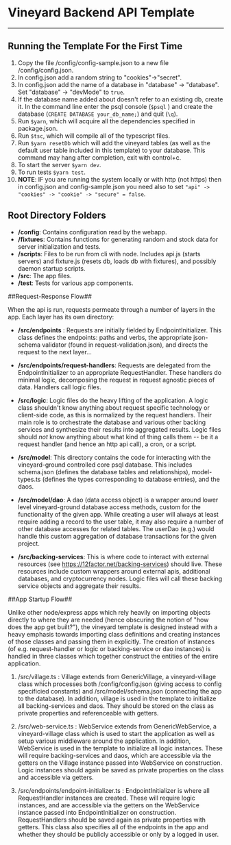 # Vineyard Backend API Template
---------

## Running the Template For the First Time ##
1. Copy the file /config/config-sample.json to a new file /config/config.json.
2. In config.json add a random string to "cookies"->"secret".
3. In config.json add the name of a database in "database" -> "database". Set "database" -> "devMode" to `true`.
4. If the database name added about doesn't refer to an existing db, create it. In the command line enter the psql console (`$psql` ) and create the database (`CREATE DATABASE your_db_name;`) and quit (`\q`).
5. Run `$yarn`, which will acquire all the dependencies specified in package.json.
6. Run `$tsc`, which will compile all of the typescript files.
7. Run `$yarn resetDb` which will add the vineyard tables (as well as the default user table included in this template) to your database. This command may hang after completion, exit with control+c.
8. To start the server `$yarn dev`.
9. To run tests `$yarn test`.
10. **NOTE**: IF you are running the system locally or with http (not https) then in config.json and config-sample.json you need also to set `"api" -> "cookies" -> "cookie" -> "secure" = false`. 

## Root Directory Folders ##

 - **/config**: Contains configuration read by the webapp.
 - **/fixtures**: Contains functions for generating random and stock data for server initialization and tests.
 - **/scripts**: Files to be run from cli with node. Includes api.js (starts servers) and fixture.js (resets db, loads db with fixtures), and possibly daemon startup scripts.
 - **/src**: The app files.
 - **/test**: Tests for various app components.

##Request-Response Flow##

When the api is run, requests permeate through a number of layers in the app. Each layer has its own directory:

- **/src/endpoints** : Requests are initially fielded by EndpointInitializer. This class defines the endpoints: paths and verbs, the appropriate json-schema validator (found in request-validation.json), and directs the request to the next layer...

- **/src/endpoints/request-handlers**: Requests are delegated from the EndpointInitializer to an appropriate RequestHandler. These handlers do minimal logic, decomposing the request in request agnostic pieces of data. Handlers call logic files.

- **/src/logic**:  Logic files do the heavy lifting of the application. A logic class shouldn't know anything about request specific technology or client-side code, as this is normalized by the request handlers. Their main role is to orchestrate the database and various other backing services and synthesize their results into aggregated results. Logic files should _not_ know anything about what kind of thing calls them -- be it a request handler (and hence an http api call), a cron, or a script.

- **/src/model**: This directory contains the code for interacting with the vineyard-ground controlled core psql database. This includes schema.json (defines the database tables and relationships), model-types.ts (defines the types corresponding to database entries), and the daos.

- **/src/model/dao**: A dao (data access object) is a wrapper around lower level vineyard-ground database access methods, custom for the functionality of the given app. While creating a user will always at least require adding a record to the user table, it may also require a number of other database accesses for related tables. The userDao (e.g.) would handle this custom aggregation of database transactions for the given project.

- **/src/backing-services**: This is where code to interact with external resources (see https://12factor.net/backing-services) should live. These resources include custom wrappers around external apis, additional databases, and cryptocurrency nodes. Logic files will call these backing service objects and aggregate their results.

##App Startup Flow##

Unlike other node/express apps which rely heavily on importing objects directly to where they are needed (hence obscuring the notion of "how does the app get built?"), the vineyard template is designed instead with a heavy emphasis towards importing class definitions and creating instances of those classes and passing them in explicitly. The creation of instances (of e.g. request-handler or logic or backing-service or dao instances) is handled in three classes which together construct the entities of the entire application.

1. /src/village.ts :  Village extends from GenericVillage, a vineyard-village class which processes both /config/config.json (giving access to config specificied constants) and /src/model/schema.json (connecting the app to the database). In addition, village is used in the template to initialize all backing-services and daos. They should be stored on the class as private properties and referenceable with getters.

2. /src/web-service.ts : WebService extends from GenericWebService, a vineyard-village class which is used to start the application as well as setup various middleware around the application. In addition, WebService is used in the template to initialize all logic instances.  These will require backing-services and daos, which are accessible via the getters on the Village instance passed into WebService on construction. Logic instances should again be saved as private properties on the class and accessible via getters.

3.  /src/endpoints/endpoint-initializer.ts : EndpointInitializer is where all RequestHandler instances are created. These will require logic instances, and are accessible via the getters on the  WebService instance passed into EndpointInitializer on construction. RequestHandlers should be saved again as private properties with getters. This class also specifies all of the endpoints in the app and whether they should be publicly accessible or only by a logged in user.